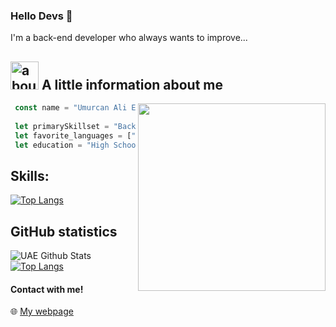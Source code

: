 ### Hello Devs 👋

I'm a back-end developer who always wants to improve...

## <img width="45" alt="about" src="https://raw.github.com/elizarov/elizarov/master/about.png"> A little information about me

<img align="right" width="300" src="https://i2.wp.com/allhtaccess.info/wp-content/uploads/2018/03/programming.gif?fit=1281%2C716&ssl=1" />

```js
 const name = "Umurcan Ali Erman"
 
 let primarySkillset = "BackEnd Development"
 let favorite_languages = ["JavaScript", "TypeScript" "NodeJS", "Express"]  
 let education = "High School Mechanical Engineering"
```

## **Skills:**  

[![Top Langs](https://cdn.uaerman.dev/images/skills.svg)](https://uaerman.dev)

## **GitHub statistics**

![UAE Github Stats](https://github-readme-stats.vercel.app/api?username=uaerman&show_icons=true&theme=radical)
[![Top Langs](https://github-readme-stats.vercel.app/api/top-langs/?username=uaerman&layout=compact&theme=radical)](https://github.com/anuraghazra/github-readme-stats)

#### Contact with me!

🌐 [My webpage](https://umurcan.dev) 
